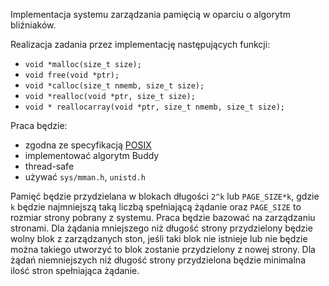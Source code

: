Implementacja systemu zarządzania pamięcią w oparciu o algorytm bliźniaków.

Realizacja zadania przez implementację następujących funkcji:
* `void *malloc(size_t size);`
* `void free(void *ptr);`
* `void *calloc(size_t nmemb, size_t size);`
* `void *realloc(void *ptr, size_t size);`
* `void * reallocarray(void *ptr, size_t nmemb, size_t size);`

Praca będzie:
* zgodna ze specyfikacją [POSIX](http://pubs.opengroup.org/onlinepubs/9699919799/)
* implementować algorytm Buddy
* thread-safe
* używać `sys/mman.h`, `unistd.h`

Pamięć będzie przydzielana w blokach długości `2^k` lub `PAGE_SIZE*k`, gdzie `k` będzie najmniejszą taką liczbą spełniającą żądanie oraz `PAGE_SIZE` to rozmiar strony pobrany z systemu.
Praca będzie bazować na zarządzaniu stronami. Dla żądania mniejszego niż długość strony przydzielony będzie wolny blok z zarządzanych ston, jeśli taki blok nie istnieje lub nie będzie można takiego utworzyć to blok zostanie przydzielony z nowej strony. Dla żądań niemniejszych niż długość strony przydzielona będzie minimalna ilość stron spełniająca żądanie.

